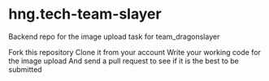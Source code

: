 # hng.tech-team-slayer
Backend repo for the image upload task for team_dragonslayer 

Fork this repository 
Clone it from your account 
Write your working code for the image upload 
And send a pull request to see if it is the best to be submitted
